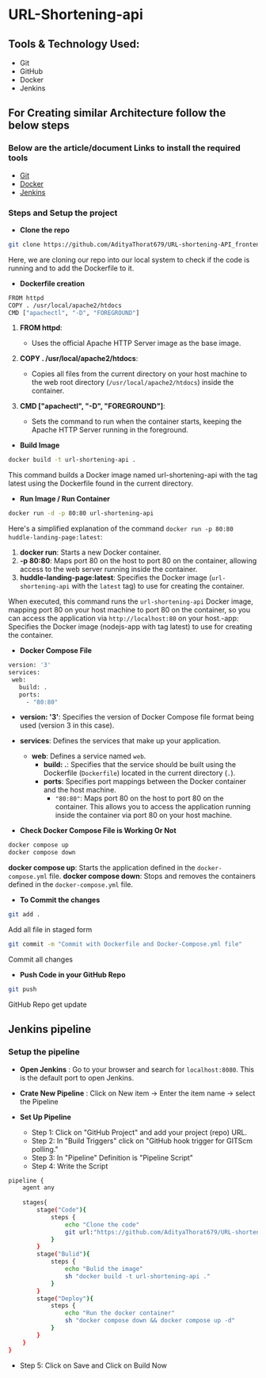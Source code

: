 # URL-Shortening-api
## Tools & Technology Used:
- Git
- GitHub
- Docker
- Jenkins

## For Creating similar Architecture follow the below steps
### Below are the article/document Links to install the required tools
- [Git](https://git-scm.com/book/en/v2/Getting-Started-Installing-Git)
- [Docker](https://docs.docker.com/engine/install/)
- [Jenkins](https://www.jenkins.io/doc/book/installing/)


### Steps and Setup the project
- **Clone the repo**
```bash
git clone https://github.com/AdityaThorat679/URL-shortening-API_frontend_project.git
```
Here, we are cloning our repo into our local system to check if the code is running and to add the Dockerfile to it.

- **Dockerfile creation**
```bash
FROM httpd
COPY . /usr/local/apache2/htdocs
CMD ["apachectl", "-D", "FOREGROUND"]
```
1. **FROM httpd**:
   - Uses the official Apache HTTP Server image as the base image.

2. **COPY . /usr/local/apache2/htdocs**:
   - Copies all files from the current directory on your host machine to the web root directory (`/usr/local/apache2/htdocs`) inside the container.

3. **CMD ["apachectl", "-D", "FOREGROUND"]**:
   - Sets the command to run when the container starts, keeping the Apache HTTP Server running in the foreground.

- **Build Image**
```bash
docker build -t url-shortening-api .
```
This command builds a Docker image named url-shortening-api with the tag latest using the Dockerfile found in the current directory.

- **Run Image / Run Container**
 ```bash
docker run -d -p 80:80 url-shortening-api
```
Here's a simplified explanation of the command `docker run -p 80:80 huddle-landing-page:latest`:
1. **docker run**: Starts a new Docker container.
2. **-p 80:80**: Maps port 80 on the host to port 80 on the container, allowing access to the web server running inside the container.
3. **huddle-landing-page:latest**: Specifies the Docker image (`url-shortening-api` with the `latest` tag) to use for creating the container.

When executed, this command runs the `url-shortening-api` Docker image, mapping port 80 on your host machine to port 80 on the container, so you can access the application via `http://localhost:80` on your host.-app: Specifies the Docker image (nodejs-app with tag latest) to use for creating the container.

- **Docker Compose File**
 ```bash
version: '3'
services:
  web:
    build: .
    ports:
      - "80:80"
```
- **version: '3'**: Specifies the version of Docker Compose file format being used (version 3 in this case).
- **services**: Defines the services that make up your application.
  - **web**: Defines a service named `web`.
    - **build: .**: Specifies that the service should be built using the Dockerfile (`Dockerfile`) located in the current directory (`.`).
     - **ports**: Specifies port mappings between the Docker container and the host machine.
       - `"80:80"`: Maps port 80 on the host to port 80 on the container. This allows you to access the application running inside the container via port 80 on your host machine.

 - **Check Docker Compose File is Working Or Not**
```bash
docker compose up
docker compose down
```
**docker compose up**: Starts the application defined in the `docker-compose.yml` file.
**docker compose down**: Stops and removes the containers defined in the `docker-compose.yml` file.

- **To Commit the changes**
```bash
git add .
```
Add all file in staged form 
```bash
git commit -m "Commit with Dockerfile and Docker-Compose.yml file"
```
Commit all changes 

- **Push Code in your GitHub Repo**
```bash
git push
```
GitHub Repo get update 

## Jenkins pipeline ##
### Setup the pipeline ###
- **Open Jenkins**  : Go to your browser and search for `localhost:8080`. This is the default port to open Jenkins.

- **Crate New Pipeline**  : Click on New item -> Enter the item name -> select the Pipeline

- **Set Up Pipeline**
  - Step 1: Click on "GitHub Project" and add your project (repo) URL.
  - Step 2: In "Build Triggers" click on "GitHub hook trigger for GITScm polling."
  - Step 3: In "Pipeline" Definition is "Pipeline Script"
  - Step 4: Write the Script
```bash
pipeline {
    agent any
    
    stages{
        stage("Code"){
            steps {
                echo "Clone the code"
                git url:"https://github.com/AdityaThorat679/URL-shortening-API_frontend_project.git", branch: "main"
            }
        }
        stage("Bulid"){
            steps {
                echo "Bulid the image"
                sh "docker build -t url-shortening-api ."
            }
        }
        stage("Deploy"){
            steps {
                echo "Run the docker container"
                sh "docker compose down && docker compose up -d"
            }
        }
    }
}
```
  - Step 5: Click on Save and Click on Build Now
